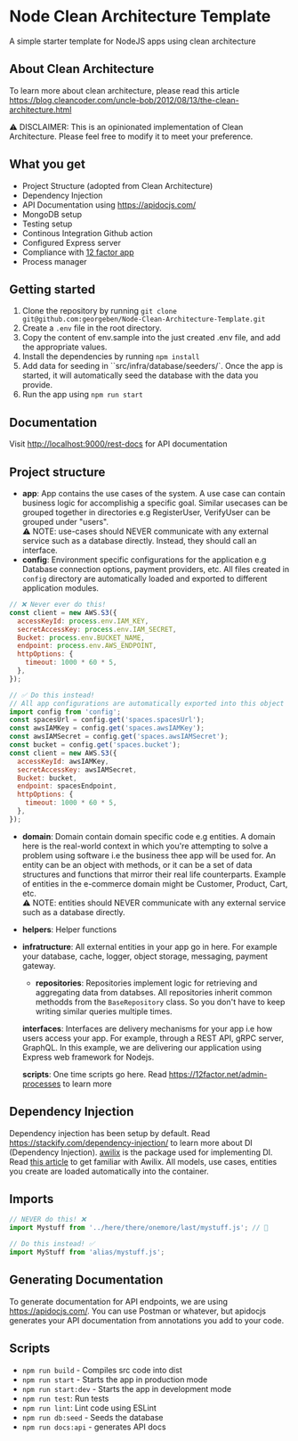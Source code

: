 # Node Clean Architecture Template

A simple starter template for NodeJS apps using clean architecture

## About Clean Architecture

To learn more about clean architecture, please read this article https://blog.cleancoder.com/uncle-bob/2012/08/13/the-clean-architecture.html

:warning: DISCLAIMER: This is an opinionated implementation of Clean Architecture. Please feel free to modify it to meet your preference.

## What you get

- Project Structure (adopted from Clean Architecture)
- Dependency Injection
- API Documentation using https://apidocjs.com/
- MongoDB setup
- Testing setup
- Continous Integration Github action
- Configured Express server
- Compliance with [12 factor app](https://12factor.net/)
- Process manager

## Getting started

1. Clone the repository by running `git clone git@github.com:georgeben/Node-Clean-Architecture-Template.git`
2. Create a `.env` file in the root directory.
3. Copy the content of env.sample into the just created .env file, and add the appropriate values.
4. Install the dependencies by running `npm install`
5. Add data for seeding in ``src/infra/database/seeders/`. Once the app is started, it will automatically seed the database with the data you provide.
6. Run the app using `npm run start`

## Documentation

Visit [http://localhost:9000/rest-docs](http://localhost:9000/rest-docs) for API documentation

## Project structure

- **app**: App contains the use cases of the system. A use case can contain business logic for accomplishig a specific goal. Similar usecases can be grouped together in directories e.g RegisterUser, VerifyUser can be grouped under "users".\
  :warning: NOTE: use-cases should NEVER communicate with any external service such as a database directly. Instead, they should call an interface.
- **config**: Environment specific configurations for the application e.g Database connection options, payment providers, etc. All files created in `config` directory are automatically loaded and exported to
  different application modules.

```js
// ❌ Never ever do this!
const client = new AWS.S3({
  accessKeyId: process.env.IAM_KEY,
  secretAccessKey: process.env.IAM_SECRET,
  Bucket: process.env.BUCKET_NAME,
  endpoint: process.env.AWS_ENDPOINT,
  httpOptions: {
    timeout: 1000 * 60 * 5,
  },
});
```

```js
// ✅ Do this instead!
// All app configurations are automatically exported into this object
import config from 'config';
const spacesUrl = config.get('spaces.spacesUrl');
const awsIAMKey = config.get('spaces.awsIAMKey');
const awsIAMSecret = config.get('spaces.awsIAMSecret');
const bucket = config.get('spaces.bucket');
const client = new AWS.S3({
  accessKeyId: awsIAMKey,
  secretAccessKey: awsIAMSecret,
  Bucket: bucket,
  endpoint: spacesEndpoint,
  httpOptions: {
    timeout: 1000 * 60 * 5,
  },
});
```

- **domain**: Domain contain domain specific code e.g entities. A domain here is the real-world context in which you're attempting to solve a problem using software i.e the business thee app will be used for.
  An entity can be an object with methods, or it can be a set of data structures and functions that mirror their real life counterparts. Example of entities in the e-commerce domain might be Customer, Product, Cart, etc. \
  :warning: NOTE: entities should NEVER communicate with any external service such as a database directly.

- **helpers**: Helper functions

- **infratructure**: All external entities in your app go in here. For example your database, cache, logger, object storage, messaging, payment gateway.

  - **repositories**: Repositories implement logic for retrieving and aggregating data from databses. All repositories inherit common methodds from the `BaseRepository` class. So you don't have to keep writing similar queries multiple times.

  **interfaces**: Interfaces are delivery mechanisms for your app i.e how users access your app. For example, through a REST API, gRPC server, GraphQL. In this example, we are delivering our application using Express web framework for Nodejs.

  **scripts**: One time scripts go here. Read https://12factor.net/admin-processes to learn more

## Dependency Injection

Dependency injection has been setup by default. Read https://stackify.com/dependency-injection/ to learn more about DI (Dependency Injection). [awilix](https://www.npmjs.com/package/awilix) is the package used for implementing DI. Read [this article](https://medium.com/@Jeffijoe/dependency-injection-in-node-js-2016-edition-f2a88efdd427) to get familiar with Awilix. All models, use cases, entities you create are loaded automatically into the container.

## Imports

```js
// NEVER do this! ❌
import Mystuff from '../here/there/onemore/last/mystuff.js'; // 🤮
```

```js
// Do this instead! ✅
import MyStuff from 'alias/mystuff.js';
```

## Generating Documentation

To generate documentation for API endpoints, we are using https://apidocjs.com/. You can use Postman or whatever, but apidocjs generates your API documentation from annotations you add to your code.

## Scripts

- `npm run build` - Compiles src code into dist
- `npm run start` - Starts the app in production mode
- `npm run start:dev` - Starts the app in development mode
- `npm run test`: Run tests
- `npm run lint`: Lint code using ESLint
- `npm run db:seed` - Seeds the database
- `npm run docs:api` - generates API docs
